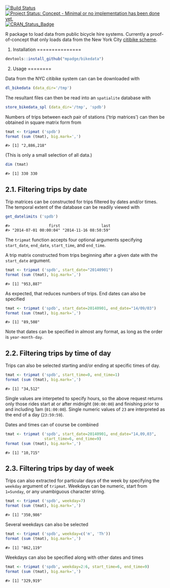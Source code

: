 <!-- README.md is generated from README.Rmd. Please edit that file -->
[![Build Status](https://travis-ci.org/mpadge/bikedata.svg)](https://travis-ci.org/mpadge/bikedata) [![Project Status: Concept - Minimal or no implementation has been done yet.](http://www.repostatus.org/badges/0.1.0/concept.svg)](http://www.repostatus.org/#concept) [![CRAN\_Status\_Badge](http://www.r-pkg.org/badges/version/bikedata)](http://cran.r-project.org/web/packages/bikedata)

R package to load data from public bicycle hire systems. Currently a proof-of-concept that only loads data from the New York City [citibike scheme](https://www.citibikenyc.com/).

1. Installation
===============

``` r
devtools::install_github("mpadge/bikedata")
```

2. Usage
========

Data from the NYC citibike system can can be downloaded with

``` r
dl_bikedata (data_dir='/tmp')
```

The resultant files can then be read into an `spatialite` database with

``` r
store_bikedata_spl (data_dir='/tmp', 'spdb')
```

Numbers of trips between each pair of stations ('trip matrices') can then be obtained in square matrix form from

``` r
tmat <- tripmat ('spdb')
format (sum (tmat), big.mark=',')
```

    #> [1] "2,886,218"

(This is only a small selection of all data.)

``` r
dim (tmat)
```

    #> [1] 330 330

2.1. Filtering trips by date
----------------------------

Trip matrices can be constructed for trips filtered by dates and/or times. The temporal extent of the database can be readily viewed with

``` r
get_datelimits ('spdb')
```

    #>                 first                  last 
    #> "2014-07-01 00:00:04" "2014-11-16 08:50:59"

The `tripmat` function accepts four optional arguments specifying `start_date`, `end_date`, `start_time`, and `end_time`.

A trip matrix constructed from trips beginning after a given date with the `start_date` argument.

``` r
tmat <- tripmat ('spdb', start_date="20140901")
format (sum (tmat), big.mark=',')
```

    #> [1] "953,887"

As expected, that reduces numbers of trips. End dates can also be specified

``` r
tmat <- tripmat ('spdb', start_date=20140901, end_date="14/09/03")
format (sum (tmat), big.mark=',')
```

    #> [1] "89,508"

Note that dates can be specified in almost any format, as long as the order is `year-month-day`.

2.2. Filtering trips by time of day
-----------------------------------

Trips can also be selected starting and/or ending at specific times of day.

``` r
tmat <- tripmat ('spdb', start_time=0, end_time=1)
format (sum (tmat), big.mark=',')
```

    #> [1] "34,512"

Single values are interpeted to specify hours, so the above request returns only those rides start at or after midnight (`00:00:00`) and finishing prior to and including 1am (`01:00:00`). Single numeric values of `23` are interpreted as the end of a day (`23:59:59`).

Dates and times can of course be combined

``` r
tmat <- tripmat ('spdb', start_date=20140901, end_date="14,09,03",
                 start_time=6, end_time=9)
format (sum (tmat), big.mark=',')
```

    #> [1] "10,715"

2.3. Filtering trips by day of week
-----------------------------------

Trips can also extracted for particular days of the week by specifying the `weekday` argument of `tripmat`. Weekdays can be numeric, start from `1=Sunday`, or any unambiguous character string.

``` r
tmat <- tripmat ('spdb', weekday=7)
format (sum (tmat), big.mark=',')
```

    #> [1] "350,986"

Several weekdays can also be selected

``` r
tmat <- tripmat ('spdb', weekday=c('m', 'Th'))
format (sum (tmat), big.mark=',')
```

    #> [1] "862,119"

Weekdays can also be specified along with other dates and times

``` r
tmat <- tripmat ('spdb', weekday=2:6, start_time=6, end_time=9)
format (sum (tmat), big.mark=',')
```

    #> [1] "329,919"
